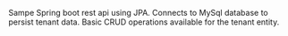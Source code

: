 Sampe Spring boot rest api using JPA.
Connects to MySql database to persist tenant data.
Basic CRUD operations available for the tenant entity.
